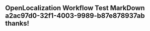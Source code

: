 <properties
ms.topic="hero-topic"
ms.test1="hero-topic"
ms.test2="test"/>

## OpenLocalization Workflow Test MarkDown a2ac97d0-32f1-4003-9989-b87e878937ab thanks!
